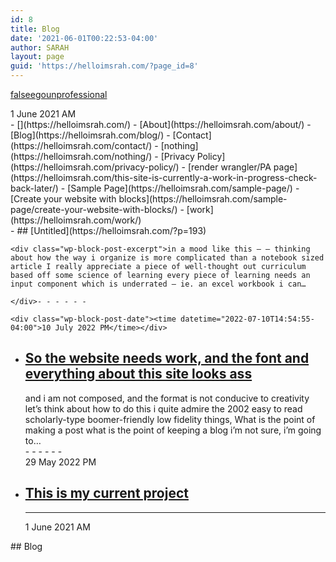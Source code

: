 ```yaml
---
id: 8
title: Blog
date: '2021-06-01T00:22:53-04:00'
author: SARAH
layout: page
guid: 'https://helloimsrah.com/?page_id=8'
---
```


[falseego](https://helloimsrah.com/tag/falseego/)[unprofessional](https://helloimsrah.com/tag/unprofessional/)

<div class="wp-block-post-date"><time datetime="2021-06-01T00:22:53-04:00">1 June 2021 AM</time></div>- [](https://helloimsrah.com/)
- [About](https://helloimsrah.com/about/)
- [Blog](https://helloimsrah.com/blog/)
- [Contact](https://helloimsrah.com/contact/)
- [nothing](https://helloimsrah.com/nothing/)
- [Privacy Policy](https://helloimsrah.com/privacy-policy/)
- [render wrangler/PA page](https://helloimsrah.com/this-site-is-currently-a-work-in-progress-check-back-later/)
- [Sample Page](https://helloimsrah.com/sample-page/)
    - [Create your website with blocks](https://helloimsrah.com/sample-page/create-your-website-with-blocks/)
- [work](https://helloimsrah.com/work/)

<div class="wp-block-query is-layout-flow">- ## [Untitled](https://helloimsrah.com/?p=193)
    
    <div class="wp-block-post-excerpt">in a mood like this – – thinking about how the way i organize is more complicated than a notebook sized article I really appreciate a piece of well-thought out curriculum based off some science of learning every piece of learning needs an input component which is underrated — ie. an excel workbook i can…
    
    </div>- - - - - -
    
    <div class="wp-block-post-date"><time datetime="2022-07-10T14:54:55-04:00">10 July 2022 PM</time></div>
- ## [So the website needs work, and the font and everything about this site looks ass](https://helloimsrah.com/so-the-website-needs-work-and-the-font-and-everything-about-this-site-looks-ass/)
    
    <div class="wp-block-post-excerpt">and i am not composed, and the format is not conducive to creativity let’s think about how to do this i quite admire the 2002 easy to read scholarly-type boomer-friendly low fidelity things, What is the point of making a post what is the point of keeping a blog i’m not sure, i’m going to…
    
    </div>- - - - - -
    
    <div class="wp-block-post-date"><time datetime="2022-05-29T22:17:10-04:00">29 May 2022 PM</time></div>
- ## [This is my current project](https://helloimsrah.com/this-is-my-current-project/)
    
    - - - - - -
    
    <div class="wp-block-post-date"><time datetime="2021-06-01T00:22:53-04:00">1 June 2021 AM</time></div>

</div>## Blog

<div class="wp-block-columns is-layout-flex wp-container-33"><div class="wp-block-column is-layout-flow"></div><div class="wp-block-column is-layout-flow"></div><div class="wp-block-column is-layout-flow"></div></div>